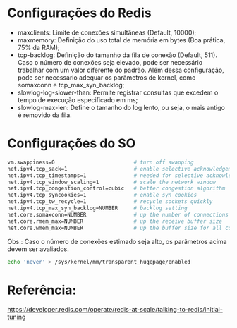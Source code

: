 # Configurações do Redis
- maxclients: Limite de conexões simultâneas (Default, 10000);
- maxmemory: Definição do uso total de memória em bytes (Boa prática, 75% da RAM);
- tcp-backlog: Definição do tamanho da fila de conexão (Default, 511). Caso o número de conexões seja elevado, pode ser necessário trabalhar com um valor diferente do padrão. Além dessa configuração, pode ser necessário adequar os parâmetros de kernel, como somaxconn e tcp_max_syn_backlog;
- slowlog-log-slower-than: Permite registrar consultas que excedem o tempo de execução especificado em ms;
- slowlog-max-len: Define o tamanho do log lento, ou seja, o mais antigo é removido da fila.

# Configurações do SO
```bash
vm.swappiness=0                         # turn off swapping
net.ipv4.tcp_sack=1                     # enable selective acknowledgements
net.ipv4.tcp_timestamps=1               # needed for selective acknowledgements
net.ipv4.tcp_window_scaling=1           # scale the network window
net.ipv4.tcp_congestion_control=cubic   # better congestion algorithm
net.ipv4.tcp_syncookies=1               # enable syn cookies
net.ipv4.tcp_tw_recycle=1               # recycle sockets quickly
net.ipv4.tcp_max_syn_backlog=NUMBER     # backlog setting
net.core.somaxconn=NUMBER               # up the number of connections per port
net.core.rmem_max=NUMBER                # up the receive buffer size
net.core.wmem_max=NUMBER                # up the buffer size for all connections
```

Obs.: Caso o número de conexões estimado seja alto, os parâmetros acima devem ser avaliados.

```bash
echo 'never' > /sys/kernel/mm/transparent_hugepage/enabled
```

# Referência:
https://developer.redis.com/operate/redis-at-scale/talking-to-redis/initial-tuning